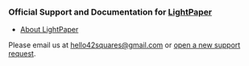 ### Official Support and Documentation for [LightPaper](http://lightpaper.ashokgelal.com/?utm_source=github&utm_medium=readme&utm_campaign=support)


* [About LightPaper](http://lightpaper.ashokgelal.com/?utm_source=github&utm_medium=readme&utm_campaign=support)

Please email us at [hello42squares@gmail.com](mailto:hello42squares@gmail.com) or [open a new support request](https://github.com/42Squares/LightPaper/issues).
